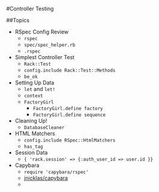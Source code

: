 #Controller Testing

##Topics
* RSpec Config Review
  * ``rspec`` 
  * ``spec/spec_helper.rb``
  * ``.rspec``
* Simplest Controller Test
  * ``Rack::Test``
  * ``config.include Rack::Test::Methods``
  * ``be_ok``
* Setting Up Data
  * ``let`` and ``let!``
  * ``context``
  * ``FactoryGirl``
    * ``FactoryGirl.define factory`` 
    * ``FactoryGirl.define sequence`` 
* Cleaning Up!
  * ``DatabaseCleaner``
* HTML Matchers 
  * ``config.include RSpec::HtmlMatchers``
  * ``has_tag``
* Session Data
  * ``{ 'rack.session' => {:auth_user_id => user.id }}``
* Capybara
  * ``require 'capybara/rspec'``
  * [jnicklas/capybara](https://github.com/jnicklas/capybara)
  *   
 


